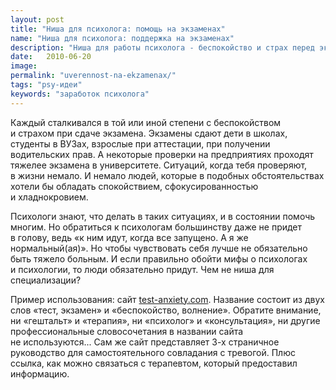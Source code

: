 ```yaml
---
layout: post
title: "Ниша для психолога: помощь на экзаменах"  
name: "Ниша для психолога: поддержка на экзаменах"
description: "Ниша для работы психолога - беспокойство и страх перед экзаменом. Приводится пример подобного позиционирования."
date:   2010-06-20
image:
permalink: "uverennost-na-ekzamenax/"
tags: "psy-идеи"
keywords: "заработок психолога"
---
```



<p>Каждый сталкивался в&nbsp;той или иной степени с&nbsp;беспокойством и&nbsp;страхом при сдаче экзамена. Экзамены сдают дети в&nbsp;школах, студенты в&nbsp;ВУЗах, взрослые при аттестации, при получении водительских прав. А&nbsp;некоторые проверки на&nbsp;предприятиях проходят тяжелее экзамена в&nbsp;университете. Ситуаций, когда тебя проверяют, в&nbsp;жизни немало. И&nbsp;немало людей, которые в&nbsp;подобных обстоятельствах хотели&nbsp;бы обладать спокойствием, сфокусированностью и&nbsp;хладнокровием.</p>
<p>Психологи знают, что делать в&nbsp;таких ситуациях, и&nbsp;в&nbsp;состоянии помочь многим. Но&nbsp;обратиться к&nbsp;психологам большинству даже не&nbsp;придет в&nbsp;голову, ведь «к&nbsp;ним идут, когда все запущено. А&nbsp;я&nbsp;же нормальный(ая)». Но&nbsp;чтобы чувствовать себя лучше не&nbsp;обязательно быть тяжело больным. И&nbsp;если правильно обойти мифы о&nbsp;психологах и&nbsp;психологии, то&nbsp;люди обязательно придут. Чем не&nbsp;ниша для специализации?</p>
<p>Пример использования: сайт <a href="http://test-anxiety.com">test-anxiety.com</a>. Название состоит из&nbsp;двух слов «тест, экзамен» и&nbsp;«беспокойство, волнение». Обратите внимание, ни&nbsp;«гештальт» и&nbsp;«терапия», ни&nbsp;«психолог» и&nbsp;«консультация», ни&nbsp;другие профессиональные словосочетания в&nbsp;названии сайта не&nbsp;используются... Сам&nbsp;же сайт представляет <nobr>3-х</nobr> страничное руководство для самостоятельного совладания с&nbsp;тревогой. Плюс ссылка, как можно связаться с&nbsp;терапевтом, который предоставил информацию.</p>
